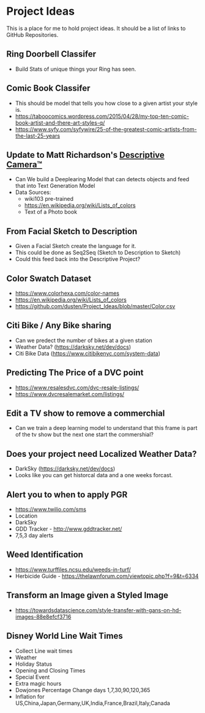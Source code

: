 # Project Ideas
  This is a place for me to hold project ideas. It should be a list of links to GitHub Repositories.

## Ring Doorbell Classifer
  * Build Stats of unique things your Ring has seen.

## Comic Book Classifer
  * This should be model that tells you how close to a given artist your style is. 
  * https://taboocomics.wordpress.com/2015/04/28/my-top-ten-comic-book-artist-and-there-art-styles-q/
  * https://www.syfy.com/syfywire/25-of-the-greatest-comic-artists-from-the-last-25-years

## Update to Matt Richardson's [Descriptive Camera™](http://mattrichardson.com/Descriptive-Camera/)
  * Can We build a Deeplearing Model that can detects objects and feed that into Text Generation Model
  * Data Sources:
      - wiki103 pre-trained
      - https://en.wikipedia.org/wiki/Lists_of_colors
      - Text of a Photo book

## From Facial Sketch to Description
  * Given a Facial Sketch create the language for it.
  * This could be done as Seq2Seq (Sketch to Description to Sketch)
  * Could this feed back into the Descriptive Project?

## Color Swatch Dataset
  * https://www.colorhexa.com/color-names
  * https://en.wikipedia.org/wiki/Lists_of_colors
  * https://github.com/dusten/Project_Ideas/blob/master/Color.csv

## Citi Bike / Any Bike sharing
  * Can we predect the number of bikes at a given station
  * Weather Data? (https://darksky.net/dev/docs)
  * Citi Bike Data (https://www.citibikenyc.com/system-data)

## Predicting The Price of a DVC point
  * https://www.resalesdvc.com/dvc-resale-listings/
  * https://www.dvcresalemarket.com/listings/

## Edit a TV show to remove a commerchial
  * Can we train a deep learning model to understand that this frame is part of the tv show but the next one start the commershial?
  
## Does your project need Localized Weather Data?
  * DarkSky (https://darksky.net/dev/docs)
  * Looks like you can get historcal data and a one weeks forcast.
  
## Alert you to when to apply PGR
  * https://www.twilio.com/sms
  * Location
  * DarkSky
  * GDD Tracker - http://www.gddtracker.net/
  * 7,5,3 day alerts
  
## Weed Identification
  * https://www.turffiles.ncsu.edu/weeds-in-turf/
  * Herbicide Guide - https://thelawnforum.com/viewtopic.php?f=9&t=6334
  
## Transform an Image given a Styled Image
  * https://towardsdatascience.com/style-transfer-with-gans-on-hd-images-88e8efcf3716
  
## Disney World Line Wait Times
  * Collect Line wait times
  * Weather
  * Holiday Status
  * Opening and Closing Times
  * Special Event
  * Extra magic hours
  * Dowjones Percentage Change days 1,7,30,90,120,365
  * Inflation for US,China,Japan,Germany,UK,India,France,Brazil,Italy,Canada
  
